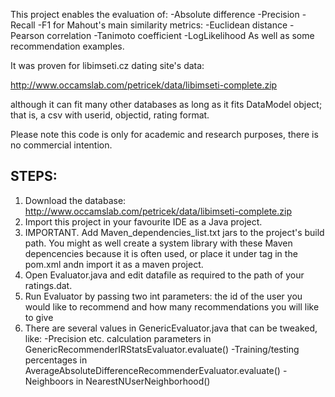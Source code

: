 This project enables the evaluation of:
-Absolute difference
-Precision
-Recall
-F1 
for Mahout's main similarity metrics:
-Euclidean distance
-Pearson correlation
-Tanimoto coefficient
-LogLikelihood
As well as some recommendation examples.

It was proven for libimseti.cz dating site's data: 

http://www.occamslab.com/petricek/data/libimseti-complete.zip

although it can fit many other databases as long as it fits DataModel object; that is, 
a csv with userid, objectid, rating format.

Please note this code is only for academic and research purposes, there is no commercial intention.

STEPS:
------

1. Download the database: http://www.occamslab.com/petricek/data/libimseti-complete.zip
2. Import this project in your favourite IDE as a Java project. 
3. IMPORTANT. Add Maven_dependencies_list.txt jars to the project's build path.
   You might as well create a system library with these Maven depencencies because it is often used,
   or place it under <dependency> tag in the pom.xml andn import it as a maven project.
4. Open Evaluator.java and edit datafile as required to the path of your ratings.dat. 
5. Run Evaluator by passing two int parameters: the id of the user you would like to recommend 
   and how many recommendations you will like to give
6. There are several values in GenericEvaluator.java that can be tweaked, like:
   -Precision etc. calculation parameters in GenericRecommenderIRStatsEvaluator.evaluate() 
   -Training/testing percentages in AverageAbsoluteDifferenceRecommenderEvaluator.evaluate()
   -Neighboors in NearestNUserNeighborhood()	

